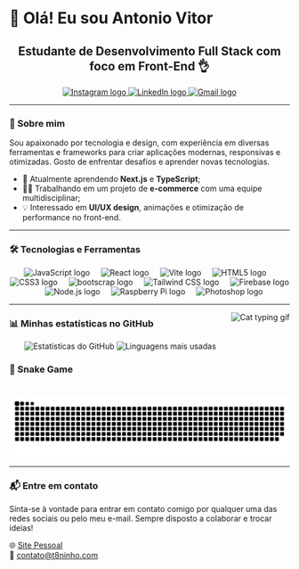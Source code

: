 # 👋 Olá! Eu sou Antonio Vitor

<h2 align="center">Estudante de Desenvolvimento Full Stack com foco em Front-End 👌</h2>

<div align="center">
  <a href="https://www.instagram.com/t8ninho/" target="_blank">
    <img src="https://img.shields.io/static/v1?message=Instagram&logo=instagram&label=&color=E4405F&logoColor=white&labelColor=&style=for-the-badge" height="35" alt="Instagram logo"  />
  </a>
  <a href="https://linkedin.com/in/t8ninho/" target="_blank">
    <img src="https://img.shields.io/static/v1?message=LinkedIn&logo=linkedin&label=&color=0077B5&logoColor=white&labelColor=&style=for-the-badge" height="35" alt="LinkedIn logo"  />
  </a>
  <a href="mailto:contato@t8ninho.com" target="_blank">
    <img src="https://img.shields.io/static/v1?message=Gmail&logo=gmail&label=&color=D14836&logoColor=white&labelColor=&style=for-the-badge" height="35" alt="Gmail logo"  />
  </a>
</div>

---

### 🚀 Sobre mim

Sou apaixonado por tecnologia e design, com experiência em diversas ferramentas e frameworks para criar aplicações modernas, responsivas e otimizadas. Gosto de enfrentar desafios e aprender novas tecnologias.

- 🌱 Atualmente aprendendo **Next.js** e **TypeScript**;
- 👨‍💻 Trabalhando em um projeto de **e-commerce** com uma equipe multidisciplinar;
- 💡 Interessado em **UI/UX design**, animações e otimização de performance no front-end.

---

### 🛠️ Tecnologias e Ferramentas

<div align="center">
  <img src="https://cdn.jsdelivr.net/gh/devicons/devicon/icons/javascript/javascript-original.svg" height="40" alt="JavaScript logo" />
  <img width="12" />
  <img src="https://cdn.jsdelivr.net/gh/devicons/devicon/icons/react/react-original.svg" height="40" alt="React logo" />
  <img width="12" />
  <img src="https://cdn.jsdelivr.net/gh/devicons/devicon@latest/icons/vitejs/vitejs-original.svg" height="40" alt="Vite logo" />
  <img width="12" />
  <img src="https://cdn.jsdelivr.net/gh/devicons/devicon/icons/html5/html5-original.svg" height="40" alt="HTML5 logo" />
  <img width="12" />
  <img src="https://cdn.jsdelivr.net/gh/devicons/devicon/icons/css3/css3-original.svg" height="40" alt="CSS3 logo" />
  <img width="12" />
  <img src="https://cdn.jsdelivr.net/gh/devicons/devicon@latest/icons/bootstrap/bootstrap-original-wordmark.svg" height="40" alt="bootscrap logo" />
  <img width="12" />
  <img src="https://cdn.jsdelivr.net/gh/devicons/devicon@latest/icons/tailwindcss/tailwindcss-original.svg" height="40" alt="Tailwind CSS logo" />
  <img width="12" />
  <img src="https://cdn.jsdelivr.net/gh/devicons/devicon/icons/firebase/firebase-plain.svg" height="40" alt="Firebase logo" />
  <img width="12" />
  <img src="https://cdn.jsdelivr.net/gh/devicons/devicon/icons/nodejs/nodejs-original.svg" height="40" alt="Node.js logo" />
  <img width="12" />
  <img src="https://cdn.jsdelivr.net/gh/devicons/devicon/icons/raspberrypi/raspberrypi-original.svg" height="40" alt="Raspberry Pi logo" />
  <img width="12" />
  <img src="https://cdn.jsdelivr.net/gh/devicons/devicon/icons/photoshop/photoshop-plain.svg" height="40" alt="Photoshop logo" />
</div>

---

<img align="right" height="150" src="https://usagif.com/wp-content/uploads/cat-typing-12.gif" alt="Cat typing gif" />

### 📊 Minhas estatísticas no GitHub

<div align="center">
  <img src="https://github-readme-stats.vercel.app/api?username=t8ninho&hide_title=false&hide_rank=false&show_icons=true&include_all_commits=true&count_private=true&disable_animations=false&theme=tokyonight&locale=en&hide_border=false" height="150" alt="Estatísticas do GitHub" />
  <img src="https://github-readme-stats.vercel.app/api/top-langs?username=t8ninho&locale=en&hide_title=false&layout=compact&card_width=320&langs_count=5&theme=tokyonight&hide_border=false" height="150" alt="Linguagens mais usadas" />
</div>

### 🐍 Snake Game

<picture>
  <source media="(prefers-color-scheme: dark)" srcset="https://raw.githubusercontent.com/t8ninho/t8ninho/output/github-contribution-grid-snake-dark.svg">
  <source media="(prefers-color-scheme: light)" srcset="https://raw.githubusercontent.com/t8ninho/t8ninho/output/github-contribution-grid-snake.svg">
  <img alt="github contribution grid snake animation" src="https://raw.githubusercontent.com/t8ninho/t8ninho/output/github-contribution-grid-snake.svg">
</picture>

---

### 📬 Entre em contato

Sinta-se à vontade para entrar em contato comigo por qualquer uma das redes sociais ou pelo meu e-mail. Sempre disposto a colaborar e trocar ideias!

🌐 [Site Pessoal](https://t8ninho.com)  
📧 [contato@t8ninho.com](mailto:contato@t8ninho.com)

